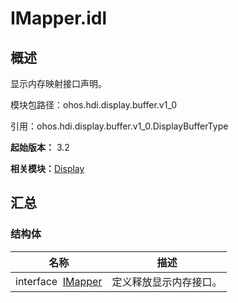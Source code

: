 # IMapper.idl


## 概述

显示内存映射接口声明。

模块包路径：ohos.hdi.display.buffer.v1_0

引用：ohos.hdi.display.buffer.v1_0.DisplayBufferType

**起始版本：** 3.2

**相关模块：**[Display](index_buffer_display_v10.md)


## 汇总


### 结构体

| 名称 | 描述 | 
| -------- | -------- |
| interface&nbsp;&nbsp;[IMapper](annotated_buffer_display_v10_interface_i_mapper.md) | 定义释放显示内存接口。 | 
